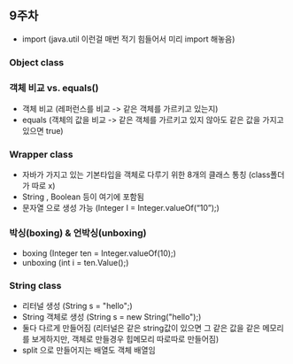 ## 9주차

- import (java.util 이런걸 매번 적기 힘들어서 미리 import 해놓음)

### Object class

### 객체 비교 vs. equals()

- 객체 비교 (레퍼런스를 비교 -> 같은 객체를 가르키고 있는지)
- equals (객체의 값을 비교 -> 같은 객체를 가르키고 있지 않아도 같은 값을 가지고 있으면 true)

### Wrapper class

- 자바가 가지고 있는 기본타입을 객체로 다루기 위한 8개의 클래스 통칭 (class폴더가 따로 x)
- String , Boolean 등이 여기에 포함됨
- 문자열 으로 생성 가능 (Integer I = Integer.valueOf(“10”);)

### 박싱(boxing) & 언박싱(unboxing)

- boxing (Integer ten = Integer.valueOf(10);)
- unboxing (int i = ten.Value();)

### String class

- 리터널 생성 (String s = "hello";)
- String 객체로 생성 (String s = new String("hello");)
- 둘다 다르게 만들어짐 (리터널은 같은 string값이 있으면 그 같은 값을 같은 메모리를 보게하지만, 객체로 만들경우 힙메모리 따로따로 만들어짐)
- split 으로 만들어지는 배열도 객체 배열임
